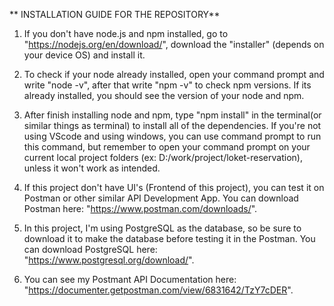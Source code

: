 ** INSTALLATION GUIDE FOR THE REPOSITORY**

1. If you don't have node.js and npm installed, go to "https://nodejs.org/en/download/", download the "installer" (depends on your device OS) and install it.

2. To check if your node already installed, open your command prompt and write "node -v", after that write "npm -v" to check npm versions. If its already installed, you should see the version of your node and npm.

3. After finish installing node and npm, type "npm install" in the terminal(or similar things as terminal) to install all of the dependencies. If you're not using VScode and using windows, you can use command prompt to run this command, but remember to open your command prompt on your current local project folders (ex: D:/work/project/loket-reservation), unless it won't work as intended.

4. If this project don't have UI's (Frontend of this project), you can test it on Postman or other similar API Development App. You can download Postman here: "https://www.postman.com/downloads/".

5. In this project, I'm using PostgreSQL as the database, so be sure to download it to make the database before testing it in the Postman. You can download PostgreSQL here: "https://www.postgresql.org/download/".

6. You can see my Postmant API Documentation here: "https://documenter.getpostman.com/view/6831642/TzY7cDER".